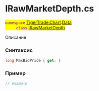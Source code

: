 
# IRawMarketDepth.cs
<mark style="color:purple;">`namespace` [TigerTrade.Chart](../../../../TigerTrade.Chart.md).[Data](../../../../TigerTrade.Chart/Data.md)  
&nbsp;&nbsp;&nbsp;&nbsp;&nbsp;&nbsp;&nbsp;&nbsp;&nbsp;`class` [IRawMarketDepth](../../IRawMarketDepth.cs.md)

Описание

### Синтаксис
```csharp
long MaxBidPrice { get; }
```
### Пример  
```csharp
// example
```
